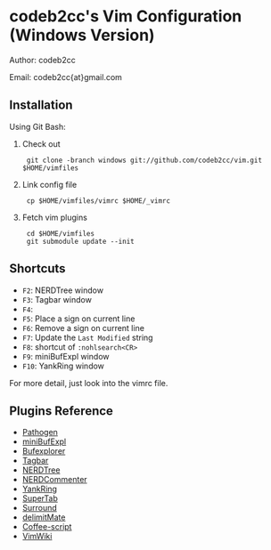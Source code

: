 codeb2cc's Vim Configuration (Windows Version)
==============================================
Author: codeb2cc

Email: codeb2cc{at}gmail.com

Installation
------------
Using Git Bash:

1. Check out

        git clone -branch windows git://github.com/codeb2cc/vim.git $HOME/vimfiles

2. Link config file

        cp $HOME/vimfiles/vimrc $HOME/_vimrc

3. Fetch vim plugins

        cd $HOME/vimfiles
        git submodule update --init

Shortcuts
---------

* `F2`: NERDTree window
* `F3`: Tagbar window
* `F4`:
* `F5`: Place a sign on current line
* `F6`: Remove a sign on current line
* `F7`: Update the `Last Modified` string
* `F8`: shortcut of `:nohlsearch<CR>`
* `F9`: miniBufExpl window
* `F10`: YankRing window

For more detail, just look into the vimrc file.

Plugins Reference
-----------------

* [Pathogen](https://github.com/tpope/vim-pathogen)
* [miniBufExpl](https://github.com/fholgado/minibufexpl.vim)
* [Bufexplorer](http://www.vim.org/scripts/script.php?script_id=42)
* [Tagbar](https://github.com/majutsushi/tagbar)
* [NERDTree](https://github.com/scrooloose/nerdtree)
* [NERDCommenter](https://github.com/scrooloose/nerdcommenter)
* [YankRing](https://github.com/vim-scripts/YankRing.vim)
* [SuperTab](https://github.com/ervandew/supertab)
* [Surround](https://github.com/tpope/vim-surround)
* [delimitMate](https://github.com/Raimondi/delimitMate)
* [Coffee-script](https://github.com/kchmck/vim-coffee-script)
* [VimWiki](http://code.google.com/p/vimwiki/)

